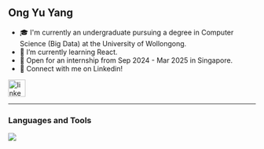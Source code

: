 ## Ong Yu Yang


-  🎓  I'm currently an undergraduate pursuing a degree in Computer Science (Big Data) at the University of Wollongong. 
-  📖  I’m currently learning React.
-  💼  Open for an internship from Sep 2024 - Mar 2025 in Singapore.
-  🤝  Connect with me on Linkedin!
<div align="left">
  <a href="https://www.linkedin.com/in/yuyangong" target="_blank">
    <img src="https://img.shields.io/static/v1?message=LinkedIn&logo=linkedin&label=&color=0077B5&logoColor=white&labelColor=&style=for-the-badge" height="35" alt="linkedin logo"  />  
  </a>
</div>


---
### Languages and Tools

<div>
  <img src="https://skillicons.dev/icons?i=java,spring,python,flask,html,css,javascript,react,cpp,linux,github"/>
</div>













